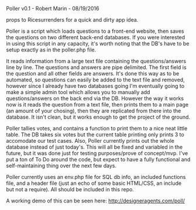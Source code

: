 Poller v0.1 - Robert Marin - 08/19/2016

props to Ricesurrenders for a quick and dirty app idea.

Poller is a script which loads questions to a front-end website, then saves the questions on two different back-end databases.  If you were interested in using this script in any capacity, it's worth noting that the DB's have to be setup exactly as in the poller.php file.

It reads information from a large text file containing the questions/answers line by line.  The questions and answers are pipe delimited.  The first field is the question and all other fields are answers.  It's done this way as to be automated, so questions can easily be added to the text file and removed, however since I already have two databases going I'm eventually going to make a simple admin tool which allows you to manually add questions/answers on the back end via the DB.  However the way it works now is it reads the question from a text file, then prints them to a main page (an amount of your chosing), then they are replicated from there into the database.  It isn't clean, but it works enough to get the project of the ground.

Poller tallies votes, and contains a function to print them to a nice neat little table.  The DB takes six votes but the current table printing only prints 3 to accomodate our test cases.  Also, Poller currently prints out the whole database instead of just today's.  This will all be fixed and variabled in the future, but it was done just for testing purposes/prove of concept/mvp.  I've put a ton of To Do around the code, but expect to have a fully functional and self-maintaining thing over the next few days.

Poller currently uses an env.php file for SQL db info, an included functions file, and a header file (just an echo of some basic HTML/CSS, an include but not a require).  All should be included in this repo.

A working demo of this can be seen here:
http://designeragents.com/poll/

